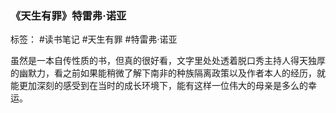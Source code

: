 ### 《天生有罪》特雷弗·诺亚
标签： #读书笔记 #天生有罪 #特雷弗·诺亚

虽然是一本自传性质的书，但真的很好看，文字里处处透着脱口秀主持人得天独厚的幽默力，看之前如果能稍微了解下南非的种族隔离政策以及作者本人的经历，就能更加深刻的感受到在当时的成长环境下，能有这样一位伟大的母亲是多么的幸运。

